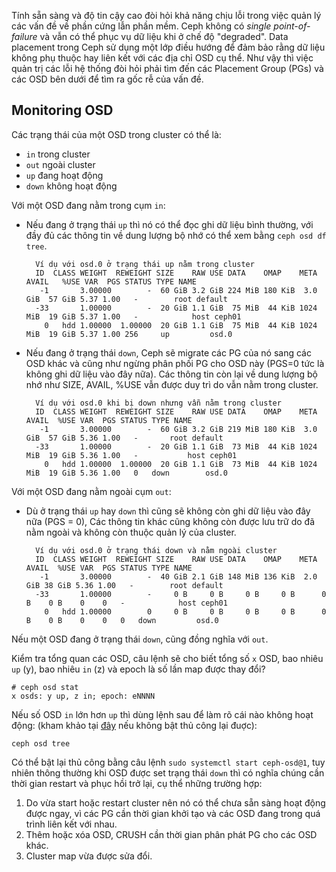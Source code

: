 Tính sẵn sàng và độ tin cậy cao đòi hỏi khả năng chịu lỗi trong việc quản lý các vấn đề về phần cứng lẫn phần mềm.
Ceph không có *single point-of-failure* và vẫn có thể phục vụ dữ liệu khi ở chế độ "degraded".
Data placement trong Ceph sử dụng một lớp điều hướng để đảm bảo rằng dữ liệu không phụ thuộc hay liên kết với các địa chỉ OSD cụ thể.
Như vậy thì việc quản trị các lỗi hệ thống đòi hỏi phải tìm đến các Placement Group (PGs) và các OSD bên dưới để tìm ra gốc rễ của vấn đề.

## Monitoring OSD
Các trạng thái của một OSD trong cluster có thể là:
- `in` trong cluster
- `out` ngoài cluster
- `up` đang hoạt động
- `down` không hoạt động

Với một OSD đang nằm trong cụm `in`:
- Nếu đang ở trạng thái `up` thì nó có thể đọc ghi dữ liệu bình thường, với đầy đủ các thông tin về dung lượng bộ nhớ có thể xem bằng `ceph osd df tree`.
        
        Ví dụ với osd.0 ở trạng thái up nằm trong cluster
        ID  CLASS WEIGHT  REWEIGHT SIZE    RAW USE DATA    OMAP    META     AVAIL   %USE VAR  PGS STATUS TYPE NAME
         -1       3.00000        -  60 GiB 3.2 GiB 224 MiB 180 KiB  3.0 GiB  57 GiB 5.37 1.00   -        root default
        -33       1.00000        -  20 GiB 1.1 GiB  75 MiB  44 KiB 1024 MiB  19 GiB 5.37 1.00   -            host ceph01
          0   hdd 1.00000  1.00000  20 GiB 1.1 GiB  75 MiB  44 KiB 1024 MiB  19 GiB 5.37 1.00 256     up         osd.0


- Nếu đang ở trạng thái `down`, Ceph sẽ migrate các PG của nó sang các OSD khác và cũng như ngừng phân phối PG cho OSD này (PGS=0 tức là không ghi dữ liệu vào đây nữa). Các thông tin còn lại về dung lượng bộ nhớ như SIZE, AVAIL, %USE vẫn được duy trì do vẫn nằm trong cluster.
 
        Ví dụ với osd.0 khi bị down nhưng vẫn nằm trong cluster
        ID  CLASS WEIGHT  REWEIGHT SIZE    RAW USE DATA    OMAP    META     AVAIL  %USE VAR  PGS STATUS TYPE NAME
         -1       3.00000        -  60 GiB 3.2 GiB 219 MiB 180 KiB  3.0 GiB  57 GiB 5.36 1.00   -       root default
        -33       1.00000        -  20 GiB 1.1 GiB  73 MiB  44 KiB 1024 MiB  19 GiB 5.36 1.00   -           host ceph01
          0   hdd 1.00000  1.00000  20 GiB 1.1 GiB  73 MiB  44 KiB 1024 MiB  19 GiB 5.36 1.00   0   down        osd.0

Với một OSD đang nằm ngoài cụm `out`:
- Dù ở trạng thái `up` hay `down` thì cũng sẽ không còn ghi dữ liệu vào đây nữa (PGS = 0), Các thông tin khác cũng không còn được lưu trữ do đã nằm ngoài và không còn thuộc quản lý của cluster.

        Ví dụ với osd.0 ở trạng thái down và nằm ngoài cluster
        ID  CLASS WEIGHT  REWEIGHT SIZE    RAW USE DATA    OMAP    META     AVAIL  %USE VAR  PGS STATUS TYPE NAME
         -1       3.00000        -  40 GiB 2.1 GiB 148 MiB 136 KiB  2.0 GiB 38 GiB 5.36 1.00   -        root default
        -33       1.00000        -     0 B     0 B     0 B     0 B      0 B    0 B    0    0   -            host ceph01
          0   hdd 1.00000        0     0 B     0 B     0 B     0 B      0 B    0 B    0    0   0   down         osd.0
        

Nếu một OSD đang ở trạng thái `down`, cũng đồng nghĩa với `out`.

Kiểm tra tổng quan các OSD, câu lệnh sẽ cho biết tổng số `x` OSD, bao nhiêu `up` (y), bao nhiêu `in` (z) và epoch là số lần map được thay đổi?

    # ceph osd stat
    x osds: y up, z in; epoch: eNNNN

Nếu số OSD `in` lớn hơn `up` thì dùng lệnh sau để làm rõ cái nào không hoạt động: (kham khảo tại [đây](https://docs.ceph.com/en/latest/rados/troubleshooting/troubleshooting-osd/#osd-not-running) nếu không bật thủ công lại đuợc):

    ceph osd tree

Có thể bật lại thủ công bằng câu lệnh `sudo systemctl start ceph-osd@1`, tuy nhiên thông thường khi OSD được set trạng thái `down` thì có nghĩa chúng cần thời gian restart và phục hồi trở lại, cụ thể những trường hợp:
1. Do vừa start hoặc restart cluster nên nó có thể chưa sẵn sàng hoạt động được ngay, vì các PG cần thời gian khởi tạo và các OSD đang trong quá trình liên kết với nhau.
2. Thêm hoặc xóa OSD, CRUSH cần thời gian phân phát PG cho các OSD khác.
3. Cluster map vừa được sửa đổi.





